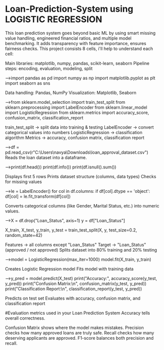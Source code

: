 # Loan-Prediction-System using LOGISTIC REGRESSION
This loan prediction system goes beyond basic ML by using smart missing value handling, engineered financial ratios, and multiple model benchmarking. It adds transparency with feature importance, ensures fairness checks.
This project consists 8 cells, i'll help to understand each cell:

Main libraries: matplotlib, numpy, pandas, scikit-learn, seaborn
Pipeline steps: encoding, evaluation, modeling, split

-->import pandas as pd
   import numpy as np
   import matplotlib.pyplot as plt
   import seaborn as sns

Data handling: Pandas, NumPy
Visualization: Matplotlib, Seaborn

-->from sklearn.model_selection import train_test_split
  from sklearn.preprocessing import LabelEncoder
  from sklearn.linear_model import LogisticRegression
  from sklearn.metrics import accuracy_score, confusion_matrix, classification_report

train_test_split → split data into training & testing
LabelEncoder → convert categorical values into numbers
LogisticRegression → classification algorithm
Metrics → accuracy, confusion matrix, classification report

-->df = pd.read_csv(r"C:\\Users\\navya\\Downloads\\loan_approval_dataset.csv")
Reads the loan dataset into a dataframe.

-->print(df.head())
   print(df.info())
   print(df.isnull().sum())

Displays first 5 rows
Prints dataset structure (columns, data types)
Checks for missing values

-->le = LabelEncoder()
   for col in df.columns:
       if df[col].dtype == 'object':
           df[col] = le.fit_transform(df[col])
           
Converts categorical columns (like Gender, Marital Status, etc.) into numeric values.

-->X = df.drop("Loan_Status", axis=1)
   y = df["Loan_Status"]

   X_train, X_test, y_train, y_test = train_test_split(X, y, test_size=0.2, random_state=42)

Features → all columns except "Loan_Status"
Target → "Loan_Status" (approved / not approved)
Splits dataset into 80% training and 20% testing

-->model = LogisticRegression(max_iter=1000)
   model.fit(X_train, y_train)

Creates Logistic Regression model
Fits model with training data

-->y_pred = model.predict(X_test)
   print("Accuracy:", accuracy_score(y_test, y_pred))
   print("Confusion Matrix:\n", confusion_matrix(y_test, y_pred))
   print("Classification Report:\n", classification_report(y_test, y_pred))

Predicts on test set
Evaluates with accuracy, confusion matrix, and classification report

#Evaluation metrics used in your Loan Prediction System
Accuracy tells overall correctness.

Confusion Matrix shows where the model makes mistakes.
Precision checks how many approved loans are truly safe.
Recall checks how many deserving applicants are approved.
F1-score balances both precision and recall.
